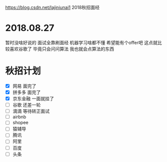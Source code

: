 https://blog.csdn.net/lajiniunai1 2018秋招面经
# 2018.08.27
暂时没啥好说的 面试全靠刷面经 机器学习啥都不懂 希望能有个offer吧
这点就比较喜欢谷歌了 毕竟只会问问算法 我也就会点算法的东西


# 秋招计划

- [x] 网易  面完了
- [x] 拼多多 面完了 
- [x] 京东金融 一面就挂了
- [ ] 谷歌 还差一轮
- [ ] 滴滴 等待转正面试
- [ ] airbnb
- [ ] shopee
- [ ] 猿辅导
- [ ] 腾讯
- [ ] 阿里
- [ ] 百度
- [ ] 头条
